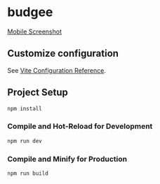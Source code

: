 # budgee

[Mobile Screenshot](https://github.com/siavashnamazi/budgee/tree/master/src/assets/mobile1.png)

## Customize configuration

See [Vite Configuration Reference](https://vitejs.dev/config/).

## Project Setup

```sh
npm install
```

### Compile and Hot-Reload for Development

```sh
npm run dev
```

### Compile and Minify for Production

```sh
npm run build
```
